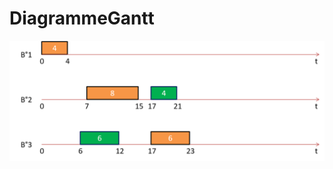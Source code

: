 # DiagrammeGantt
![sulution](https://github.com/martinWANG2014/DiagrammeGantt/blob/master/uml/uneSolutionOptimale.png)
